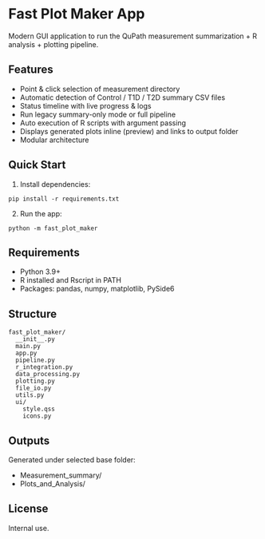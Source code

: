 # Fast Plot Maker App

Modern GUI application to run the QuPath measurement summarization + R analysis + plotting pipeline.

## Features
- Point & click selection of measurement directory
- Automatic detection of Control / T1D / T2D summary CSV files
- Status timeline with live progress & logs
- Run legacy summary-only mode or full pipeline
- Auto execution of R scripts with argument passing
- Displays generated plots inline (preview) and links to output folder
- Modular architecture

## Quick Start
1. Install dependencies:
```
pip install -r requirements.txt
```
2. Run the app:
```
python -m fast_plot_maker
```

## Requirements
- Python 3.9+
- R installed and Rscript in PATH
- Packages: pandas, numpy, matplotlib, PySide6

## Structure
```
fast_plot_maker/
  __init__.py
  main.py
  app.py
  pipeline.py
  r_integration.py
  data_processing.py
  plotting.py
  file_io.py
  utils.py
  ui/
    style.qss
    icons.py
```

## Outputs
Generated under selected base folder:
- Measurement_summary/
- Plots_and_Analysis/

## License
Internal use.

